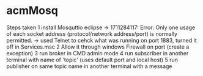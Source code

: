 # acmMosq

Steps taken
1 install Mosquttio eclipse
  -> 1711284117: Error: Only one usage of each socket address (protocol/network address/port) is normally permitted.
  -> used Telnet to cehck what was running on port 1883, turned it off in Services.msc
2 Allow it through windows Firewall on port (create a exception) 
3 run broker in CMD admin mode
4 run subscriber in another terminal with name of 'topic' (uses default port and local host)
5  run publisher on same topic name in another terminal with a message
